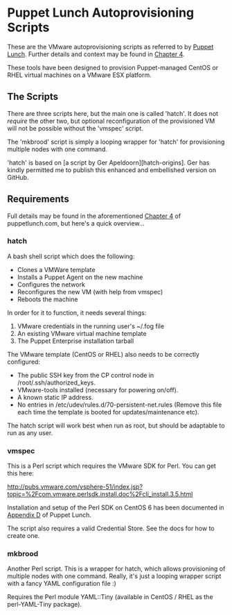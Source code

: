 # Puppet Lunch Autoprovisioning Scripts

These are the VMware autoprovisioning scripts as referred to by
[Puppet Lunch][puppet-lunch]. Further details and context may be found in
[Chapter 4][chapter-4].

These tools have been designed to provision Puppet-managed CentOS or
RHEL virtual machines on a VMware ESX platform.

## The Scripts

There are three scripts here, but the main one is called 'hatch'. It
does not *require* the other two, but optional reconfiguration of the
provisioned VM will not be possible without the 'vmspec' script.

The 'mkbrood' script is simply a looping wrapper for 'hatch' for
provisioning multiple nodes with one command.

'hatch' is based on [a script by Ger Apeldoorn][hatch-origins]. Ger has
kindly permitted me to publish this enhanced and embellished version
on GitHub.

## Requirements

Full details may be found in the aforementioned [Chapter 4][chapter-4]
of puppetlunch.com, but here's a quick overview...

### hatch

A bash shell script which does the following:

* Clones a VMWare template
* Installs a Puppet Agent on the new machine
* Configures the network
* Reconfigures the new VM (with help from vmspec)
* Reboots the machine

In order for it to function, it needs several things:

1. VMware credentials in the running user's ~/.fog file
2. An existing VMware virtual machine template
3. The Puppet Enterprise installation tarball

The VMware template (CentOS or RHEL) also needs to be correctly configured:

* The public SSH key from the CP control node in /root/.ssh/authorized_keys.
* VMware-tools installed (necessary for powering on/off).
* A known static IP address.
* No entries in /etc/udev/rules.d/70-persistent-net.rules (Remove this file each time the template is booted for updates/maintenance etc).

The hatch script will work best when run as root, but should be adaptable to run as any user.

### vmspec

This is a Perl script which requires the VMware SDK for Perl. You can get this here:

http://pubs.vmware.com/vsphere-51/index.jsp?topic=%2Fcom.vmware.perlsdk.install.doc%2Fcli_install.3.5.html

Installation and setup of the Perl SDK on CentOS 6 has been documented in [Appendix D][appendix-d] of Puppet Lunch.

The script also requires a valid Credential Store. See the docs for how to create one.

### mkbrood

Another Perl script. This is a wrapper for hatch, which allows provisioning of multiple nodes with one command. Really, it's just a looping wrapper script with a fancy YAML configuration file :)

Requires the Perl module YAML::Tiny (available in CentOS / RHEL as the perl-YAML-Tiny package).


[puppet-lunch]: http://puppetlunch.com
[chapter-4]: http://puppetlunch.com/puppet/autoprovisioning.html
[appendix-d]: http://puppetlunch.com/puppet/vmware-perl-sdk.html
[hatch-origin]: http://puppetspecialist.nl/2012/12/single-command-server-deployment/
